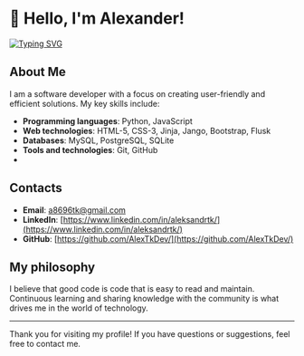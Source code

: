 # 👋 Hello, I'm Alexander!

[![Typing SVG](https://readme-typing-svg.demolab.com?font=Fira+Code&size=30&duration=3000&pause=500&color=28B3F7&random=false&width=700&lines=Back-end+Developer;Just+a+good+man;Technology+and+programming+enthusiast)](https://git.io/typing-svg)

## About Me

I am a software developer with a focus on creating user-friendly and efficient solutions. My key skills include:

- **Programming languages**: Python, JavaScript
- **Web technologies**: HTML-5, CSS-3, Jinja, Jango, Bootstrap, Flusk
- **Databases**: MySQL, PostgreSQL, SQLite
- **Tools and technologies**: Git, GitHub
-
## Contacts

- **Email**: [a8696tk@gmail.com](mailto:a8696tk@gmail.com)
- **LinkedIn**: [https://www.linkedin.com/in/aleksandrtk/](https://www.linkedin.com/in/aleksandrtk/)
- **GitHub**: [https://github.com/AlexTkDev/](https://github.com/AlexTkDev/)


## My philosophy

I believe that good code is code that is easy to read and maintain. Continuous learning and sharing knowledge with the community is what drives me in the world of technology.

---

Thank you for visiting my profile! If you have questions or suggestions, feel free to contact me.
